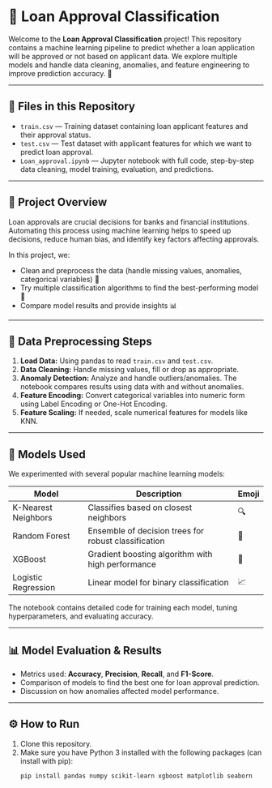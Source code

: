 # 🏦 Loan Approval Classification

Welcome to the **Loan Approval Classification** project! This repository contains a machine learning pipeline to predict whether a loan application will be approved or not based on applicant data. We explore multiple models and handle data cleaning, anomalies, and feature engineering to improve prediction accuracy. 🚀

---

## 📂 Files in this Repository

- `train.csv` — Training dataset containing loan applicant features and their approval status.  
- `test.csv` — Test dataset with applicant features for which we want to predict loan approval.  
- `Loan_approval.ipynb` — Jupyter notebook with full code, step-by-step data cleaning, model training, evaluation, and predictions.

---

## 🔎 Project Overview

Loan approvals are crucial decisions for banks and financial institutions. Automating this process using machine learning helps to speed up decisions, reduce human bias, and identify key factors affecting approvals.

In this project, we:  
- Clean and preprocess the data (handle missing values, anomalies, categorical variables) 🧼  
- Try multiple classification algorithms to find the best-performing model 🤖  
- Compare model results and provide insights 📊  

---

## 🧹 Data Preprocessing Steps

1. **Load Data:** Using pandas to read `train.csv` and `test.csv`.  
2. **Data Cleaning:** Handle missing values, fill or drop as appropriate.  
3. **Anomaly Detection:** Analyze and handle outliers/anomalies. The notebook compares results using data with and without anomalies.  
4. **Feature Encoding:** Convert categorical variables into numeric form using Label Encoding or One-Hot Encoding.  
5. **Feature Scaling:** If needed, scale numerical features for models like KNN.

---

## 🤖 Models Used

We experimented with several popular machine learning models:

| Model                | Description                             | Emoji  |
|----------------------|-------------------------------------|--------|
| K-Nearest Neighbors   | Classifies based on closest neighbors | 🔍     |
| Random Forest        | Ensemble of decision trees for robust classification | 🌲     |
| XGBoost              | Gradient boosting algorithm with high performance | 🚀     |
| Logistic Regression  | Linear model for binary classification | 📈     |

The notebook contains detailed code for training each model, tuning hyperparameters, and evaluating accuracy.

---

## 📊 Model Evaluation & Results

- Metrics used: **Accuracy**, **Precision**, **Recall**, and **F1-Score**.  
- Comparison of models to find the best one for loan approval prediction.  
- Discussion on how anomalies affected model performance.  

---

## ⚙️ How to Run

1. Clone this repository.  
2. Make sure you have Python 3 installed with the following packages (can install with pip):  
   ```bash
   pip install pandas numpy scikit-learn xgboost matplotlib seaborn

